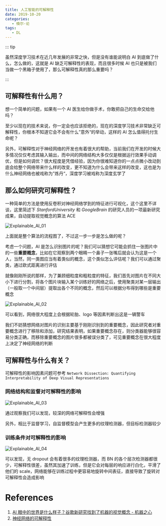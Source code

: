 ```yaml
---
title: 人工智能的可解释性
date: 2019-10-20
categories:
   - 倏尔·论
tags:
   - DL
---
```


::: tip

虽然深度学习技术在近几年发展的非常之快，但是没有谁能说明白 AI 到底做了什么，怎么做的，这就是 AI 缺乏可解释性的表现，而且很多时候 AI 也只是被我们当做一个黑箱子使用了，那么可解释性真的那么重要吗？

:::

<!-- more -->

## 可解释性有什么用？

想一个简单的问题，如果有一个 AI 医生给你做手术，你敢把自己的生命交给他吗？

至少以现在的技术来说，你一定会也应该拒绝的，现在的深度学习技术非常缺乏可解释性，你根本不知道它会不会有什么”意外“的举动，这样的 AI 怎么值得托付生命呢？

另外，可解释性对于神经网络的开发也有着很大的帮助，当前我们在开发的时候大多情况仅仅考虑其输入输出，而中间的网络结构大多仅仅是根据运行效果手动调优，但是如何调优？很大程度是凭借经验，因为你很难知道你的一点点微小改动到底会给整个网络带来什么样的改变，更不知道为什么会带来这样的改变，这也是为什么神经网络也被戏称为”炼丹“，深度学习被戏称为深度玄学了

## 那么如何研究可解释性？

一种简单的方法是使用反卷积对神经网络学到的特征进行可视化，这个这里不详谈，这里简述下 $Stanford University$ 和 $Google Brain$ 的研究人员的一项最新研究成果，自动提取视觉概念的算法 ACE

![Explainable_AI_01](../Images/Explainable_AI_01.png)

上面就是整个算法的流程图了，不过这一步一步是怎么做的呢？

考虑一个问题，AI 是怎么识别图片的呢？我们可以猜想它可能会抓住一张图片中的一些**重要概念**，比如在它观察到两个眼睛一个鼻子一张嘴后就会认为这是一个人，当然，同一类图应当有着类似的概念，这个类似怎么评估呢？我们可以通过聚类，通过欧式距离进行评估

就像刚刚所说的那样，为了兼顾细粒度和粗粒度的特征，我们首先对图片在不同大小下进行分割，将各个图片块输入某个训练好的网络之后，使用聚类对某一层输出（一般取一个中间层）提取出各个不同的概念，然后可以根据分布得到哪些是重要概念

![Explainable_AI_02](../Images/Explainable_AI_02.png)

可以看到，网络很大程度上会根据轮胎、logo 等因素判断出这是一辆警车

我们不妨猜想网络对图片的识别主要基于刚刚识别到的重要概念，因此研究者对重要概念进行了移除和添加，研究结果表明，如果重要概念存在，则分类器能够很容易分类正确，而移除重要概念的图片很多都被误分类了，可见重要概念在很大程度上决定了神经网络的判断

## 可解释性与什么有关？

可解释性的影响因素问题可参考 `Network Dissection: Quantifying Interpretability of Deep Visual Representations`

### 网络结构和监督对可解释性的影响

![Explainable_AI_03](../Images/Explainable_AI_03.png)

通过观察我们可以发现，较深的网络可解释性会增强

另外，相比于监督学习，自监督模型会产生更多的纹理检测器，但目标检测器较少

### 训练条件对可解释性的影响

![Explainable_AI_04](../Images/Explainable_AI_04.png)

可以发现，无 dropout 会有着很多的纹理检测器，而 BN 的各个层次检测器都很少，可解释性很差，虽然其加速了训练，但是它会对每层的响应进行白化，平滑了他们的 scale，网络能够在训练过程中更容易地旋转中间表征，直接导致了旋转对可解释性会造成影响

# References

1. [AI 眼中的世界是什么样子？谷歌新研究找到了机器的视觉概念 - 机器之心](https://mp.weixin.qq.com/s/JXJYvnLqLLuSclsd4ZTySA)
2. [神经网络的可解释性](https://blog.csdn.net/isMarvellous/article/details/75900055)
